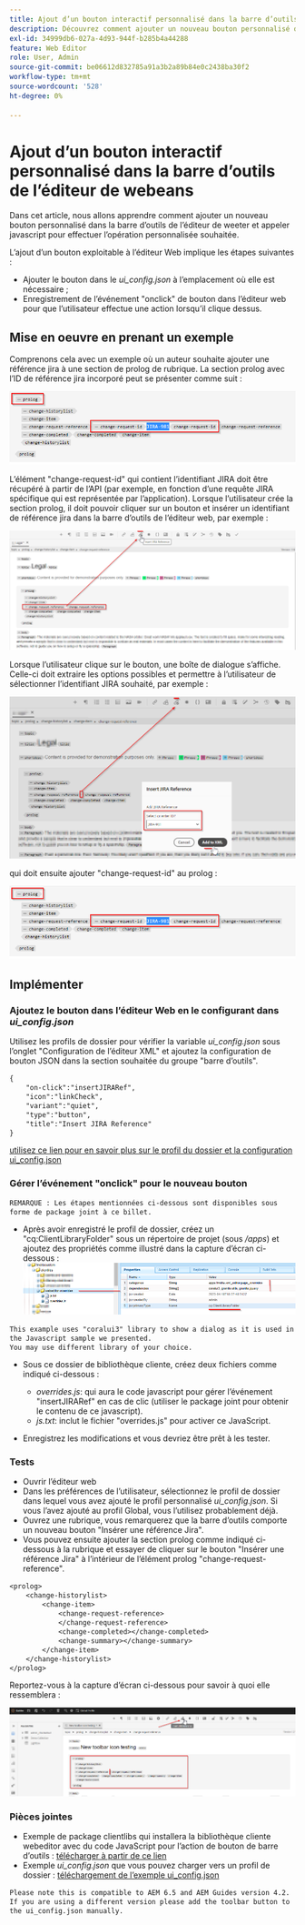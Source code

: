 ```yaml
---
title: Ajout d’un bouton interactif personnalisé dans la barre d’outils de l’éditeur de webeans
description: Découvrez comment ajouter un nouveau bouton personnalisé dans la barre d’outils de l’éditeur de weets et appeler javascript pour l’utiliser de manière personnalisée.
exl-id: 34999db6-027a-4d93-944f-b285b4a44288
feature: Web Editor
role: User, Admin
source-git-commit: be06612d832785a91a3b2a89b84e0c2438ba30f2
workflow-type: tm+mt
source-wordcount: '528'
ht-degree: 0%

---
```


# Ajout d’un bouton interactif personnalisé dans la barre d’outils de l’éditeur de webeans

Dans cet article, nous allons apprendre comment ajouter un nouveau bouton personnalisé dans la barre d’outils de l’éditeur de weeter et appeler javascript pour effectuer l’opération personnalisée souhaitée.

L’ajout d’un bouton exploitable à l’éditeur Web implique les étapes suivantes :
- Ajouter le bouton dans le *ui_config.json* à l’emplacement où elle est nécessaire ;
- Enregistrement de l’événement &quot;onclick&quot; de bouton dans l’éditeur web pour que l’utilisateur effectue une action lorsqu’il clique dessus.


## Mise en oeuvre en prenant un exemple

Comprenons cela avec un exemple où un auteur souhaite ajouter une référence jira à une section de prolog de rubrique. La section prolog avec l’ID de référence jira incorporé peut se présenter comme suit :

![Section de recherche avec référence d’ID JIRA](../../../assets/authoring/webeditor-add-customtoolbarbutton-prolog-sample.png)

L’élément &quot;change-request-id&quot; qui contient l’identifiant JIRA doit être récupéré à partir de l’API (par exemple, en fonction d’une requête JIRA spécifique qui est représentée par l’application). Lorsque l’utilisateur crée la section prolog, il doit pouvoir cliquer sur un bouton et insérer un identifiant de référence jira dans la barre d’outils de l’éditeur web, par exemple :

![Section Prolog - Ajout d’une référence JIRA](../../../assets/authoring/webeditor-add-customtoolbarbutton-prolog-insertjirareference.png)

Lorsque l’utilisateur clique sur le bouton, une boîte de dialogue s’affiche. Celle-ci doit extraire les options possibles et permettre à l’utilisateur de sélectionner l’identifiant JIRA souhaité, par exemple :

![Section de recherche Ajout de la boîte de dialogue JIRA ID](../../../assets/authoring/webeditor-add-customtoolbarbutton-prolog-insertjirareference-dialog.png)

qui doit ensuite ajouter &quot;change-request-id&quot; au prolog :

![Section de recherche avec référence d’ID JIRA](../../../assets/authoring/webeditor-add-customtoolbarbutton-prolog-sample.png)



## Implémenter


### Ajoutez le bouton dans l’éditeur Web en le configurant dans *ui_config.json*

Utilisez les profils de dossier pour vérifier la variable *ui_config.json* sous l’onglet &quot;Configuration de l’éditeur XML&quot; et ajoutez la configuration de bouton JSON dans la section souhaitée du groupe &quot;barre d’outils&quot;.

```
{
    "on-click":"insertJIRARef",
    "icon":"linkCheck",
    "variant":"quiet",
    "type":"button",
    "title":"Insert JIRA Reference"
}
```

[utilisez ce lien pour en savoir plus sur le profil du dossier et la configuration ui_config.json](https://experienceleague.adobe.com/docs/experience-manager-guides-learn/videos/advanced-user-guide/editor-configuration.html?lang=en)


### Gérer l’événement &quot;onclick&quot; pour le nouveau bouton

    REMARQUE : Les étapes mentionnées ci-dessous sont disponibles sous forme de package joint à ce billet.


- Après avoir enregistré le profil de dossier, créez un &quot;cq:ClientLibraryFolder&quot; sous un répertoire de projet (sous */apps*) et ajoutez des propriétés comme illustré dans la capture d’écran ci-dessous :
  ![Paramètres de bibliothèque cliente pour webeditor](../../../assets/authoring/webeditor-add-customtoolbarbutton-clientlibrarysettings.png)

```
This example uses "coralui3" library to show a dialog as it is used in the Javascript sample we presented.
You may use different library of your choice.
```

- Sous ce dossier de bibliothèque cliente, créez deux fichiers comme indiqué ci-dessous :
   - *overrides.js*: qui aura le code javascript pour gérer l’événement &quot;insertJIRARef&quot; en cas de clic (utiliser le package joint pour obtenir le contenu de ce javascript).
   - *js.txt*: inclut le fichier &quot;overrides.js&quot; pour activer ce JavaScript.

- Enregistrez les modifications et vous devriez être prêt à les tester.


### Tests

- Ouvrir l’éditeur web
- Dans les préférences de l’utilisateur, sélectionnez le profil de dossier dans lequel vous avez ajouté le profil personnalisé *ui_config.json*. Si vous l’avez ajouté au profil Global, vous l’utilisez probablement déjà.
- Ouvrez une rubrique, vous remarquerez que la barre d’outils comporte un nouveau bouton &quot;Insérer une référence Jira&quot;.
- Vous pouvez ensuite ajouter la section prolog comme indiqué ci-dessous à la rubrique et essayer de cliquer sur le bouton &quot;Insérer une référence Jira&quot; à l’intérieur de l’élément prolog &quot;change-request-reference&quot;.

```
<prolog>
    <change-historylist>
        <change-item>
            <change-request-reference>
            </change-request-reference>
            <change-completed></change-completed>
            <change-summary></change-summary>
        </change-item>
    </change-historylist>
</prolog>
```

Reportez-vous à la capture d’écran ci-dessous pour savoir à quoi elle ressemblera :

![Tester le nouveau bouton](../../../assets/authoring/webeditor-add-customtoolbarbutton-testing.png)


### Pièces jointes

- Exemple de package clientlibs qui installera la bibliothèque cliente webeditor avec du code JavaScript pour l’action de bouton de barre d’outils : [télécharger à partir de ce lien](../../../assets/authoring/webeditor-addbuttonontoolbar-insertjira-clientlib.zip)
- Exemple *ui_config.json* que vous pouvez charger vers un profil de dossier : [téléchargement de l’exemple ui_config.json](../../../assets/authoring/sample_ui_config_Guides4.2-InsertJiraReference.json)

```
Please note this is compatible to AEM 6.5 and AEM Guides version 4.2.
If you are using a different version please add the toolbar button to the ui_config.json manually.
```
